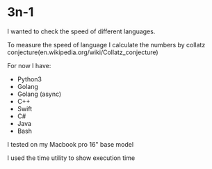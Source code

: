 # 3n-1

I wanted to check the speed of different languages.

To measure the speed of language I calculate the numbers by collatz conjecture(en.wikipedia.org/wiki/Collatz_conjecture)

For now I have:
  - Python3
  - Golang
  - Golang (async)
  - C++
  - Swift
  - C#
  - Java
  - Bash

I tested on my Macbook pro 16" base model

I used the time utility to show execution time